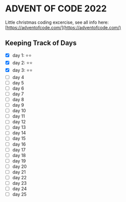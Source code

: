# ADVENT OF CODE 2022

Little christmas coding excercise, see all info here: [https://adventofcode.com/](https://adventofcode.com/)

## Keeping Track of Days
- [x] day 1: ⭐️⭐️
- [x] day 2: ⭐️⭐️
- [x] day 3: ⭐️⭐️
- [ ] day 4
- [ ] day 5
- [ ] day 6
- [ ] day 7
- [ ] day 8
- [ ] day 9
- [ ] day 10
- [ ] day 11
- [ ] day 12
- [ ] day 13
- [ ] day 14
- [ ] day 15
- [ ] day 16
- [ ] day 17
- [ ] day 18
- [ ] day 19
- [ ] day 20
- [ ] day 21
- [ ] day 22
- [ ] day 23
- [ ] day 24
- [ ] day 25
